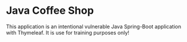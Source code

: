# Java Coffee Shop

This application is an intentional vulnerable Java Spring-Boot application with Thymeleaf.
It is use for training purposes only! 
